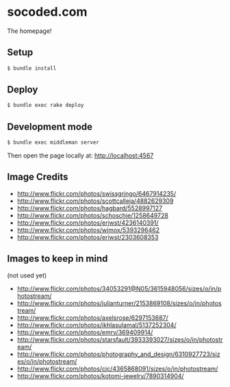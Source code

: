 # socoded.com

The homepage!

## Setup

```sh
$ bundle install
```

## Deploy

```sh
$ bundle exec rake deploy
```

## Development mode

```sh
$ bundle exec middleman server
```

Then open the page locally at: [http://localhost:4567](http://localhost:4567)


## Image Credits

* http://www.flickr.com/photos/swissgringo/6467914235/
* http://www.flickr.com/photos/scottcalleja/4882629309
* http://www.flickr.com/photos/hagbard/5528997127
* http://www.flickr.com/photos/schoschie/1258649728
* http://www.flickr.com/photos/eriwst/4236140391/
* http://www.flickr.com/photos/wimox/5393296462
* http://www.flickr.com/photos/eriwst/2303608353

## Images to keep in mind

(not used yet)

* http://www.flickr.com/photos/34053291@N05/3615948056/sizes/o/in/photostream/
* http://www.flickr.com/photos/julianturner/2153869108/sizes/o/in/photostream/
* http://www.flickr.com/photos/axelsrose/6297153687/
* http://www.flickr.com/photos/ikhlasulamal/5137252304/
* http://www.flickr.com/photos/emry/369409914/
* http://www.flickr.com/photos/starsfault/3933393027/sizes/o/in/photostream/
* http://www.flickr.com/photos/photography_and_design/6310927723/sizes/o/in/photostream/
* http://www.flickr.com/photos/cjc/4365868091/sizes/o/in/photostream/
* http://www.flickr.com/photos/kotomi-jewelry/7890314904/